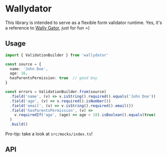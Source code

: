 # Wallydator

This library is intended to serve as a flexible form validator runtime. Yes, it's a reference to [Wally Gator](https://en.wikipedia.org/wiki/Wally_Gator), just for fun =)

## Usage
```ts
import { ValidationBuilder } from 'wallydator'

const source = {
  name: 'John Doe',
  age: 16,
  hasParentsPermission: true  // good boy
}

const errors = ValidationBuilder.from(source)
  .field('name', (v) => v.isString().required().equals('John Doe'))
  .field('age', (v) => v.required().isNumber())
  .field('email', (v) => v.isString().required().email())
  .field('hasParentsPermission', (v) =>
    v.requiredIf('age', (age) => age < 18).isBoolean().equals(true)
  )
  .build()
```

Pro-tip: take a look at `src/mocks/index.ts`!

## API

